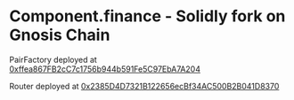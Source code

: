 # Component.finance - Solidly fork on Gnosis Chain

PairFactory deployed at [0xffea867FB2cC7c1756b944b591Fe5C97EbA7A204](https://gnosisscan.io/address/0xffea867fb2cc7c1756b944b591fe5c97eba7a204#code)


Router deployed at [0x2385D4D7321B122656ecBf34AC500B2B041D8370](https://gnosisscan.io/address/0x2385d4d7321b122656ecbf34ac500b2b041d8370#code)